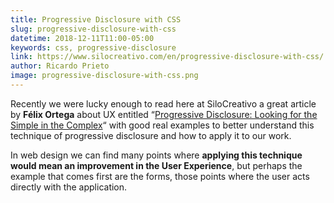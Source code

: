 ```yaml
---
title: Progressive Disclosure with CSS
slug: progressive-disclosure-with-css
datetime: 2018-12-11T11:00-05:00
keywords: css, progressive-disclosure
link: https://www.silocreativo.com/en/progressive-disclosure-with-css/
author: Ricardo Prieto
image: progressive-disclosure-with-css.png
---
```


Recently we were lucky enough to read here at SiloCreativo a great article by **Félix Ortega** about UX entitled “[Progressive Disclosure: Looking for the Simple in the Complex](https://www.silocreativo.com/en/progressive-disclosure-looking-for-the-simple-inside-the-complex/)“ with good real examples to better understand this technique of progressive disclosure and how to apply it to our work.

In web design we can find many points where **applying this technique would mean an improvement in the User Experience**, but perhaps the example that comes first are the forms, those points where the user acts directly with the application.
